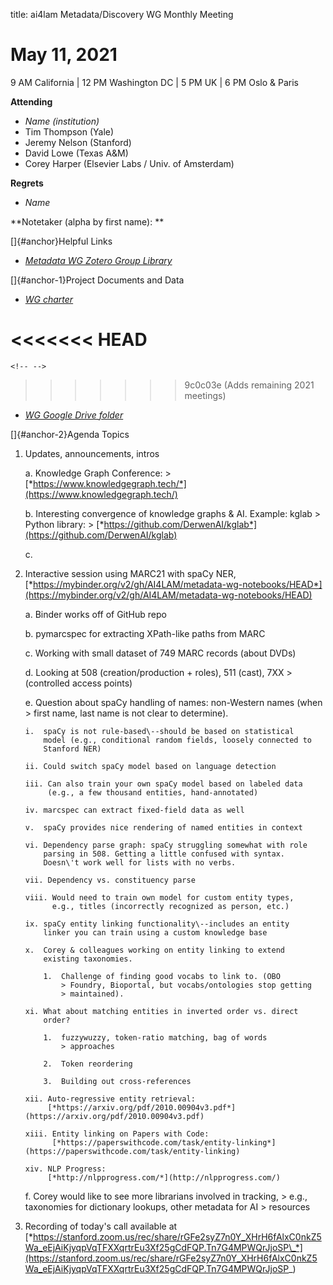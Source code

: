 title: ai4lam Metadata/Discovery WG Monthly Meeting

# May 11, 2021

9 AM California \| 12 PM Washington DC \| 5 PM UK \| 6 PM Oslo & Paris


**Attending**

-   *Name (institution)*
-   Tim Thompson (Yale)
-   Jeremy Nelson (Stanford)
-   David Lowe (Texas A&M)
-   Corey Harper (Elsevier Labs / Univ. of Amsterdam)

**Regrets**

-   *Name*

**Notetaker (alpha by first name): **

[]{#anchor}Helpful Links

-   [*Metadata WG Zotero Group
    Library*](https://www.zotero.org/groups/2709151/ai4lam_metadata_wg/library)

[]{#anchor-1}Project Documents and Data

-   [*WG
    charter*](https://drive.google.com/file/d/1ypcx2F30siqr-KYOKFZtVv8h9PIS9a77/view?usp=sharing)

<<<<<<< HEAD
=======
```{=html}
<!-- -->
```
>>>>>>> 9c0c03e (Adds remaining 2021 meetings)
-   [*WG Google Drive
    folder*](https://drive.google.com/drive/folders/1cpZtbjKadgD30794fD97XY-EChUSy2r9?usp=sharing)

[]{#anchor-2}Agenda Topics

1.  Updates, announcements, intros

    a.  Knowledge Graph Conference:
        > [*https://www.knowledgegraph.tech/*](https://www.knowledgegraph.tech/)

    b.  Interesting convergence of knowledge graphs & AI. Example: kglab
        > Python library:
        > [*https://github.com/DerwenAI/kglab*](https://github.com/DerwenAI/kglab)

    c.  

1.  Interactive session using MARC21 with spaCy NER,
    [*https://mybinder.org/v2/gh/AI4LAM/metadata-wg-notebooks/HEAD*](https://mybinder.org/v2/gh/AI4LAM/metadata-wg-notebooks/HEAD)

    a.  Binder works off of GitHub repo

    b.  pymarcspec for extracting XPath-like paths from MARC

    c.  Working with small dataset of 749 MARC records (about DVDs)

    d.  Looking at 508 (creation/production + roles), 511 (cast), 7XX
        > (controlled access points)

    e.  Question about spaCy handling of names: non-Western names (when
        > first name, last name is not clear to determine).

        i.  spaCy is not rule-based\--should be based on statistical
            model (e.g., conditional random fields, loosely connected to
            Stanford NER)

        ii. Could switch spaCy model based on language detection

        iii. Can also train your own spaCy model based on labeled data
             (e.g., a few thousand entities, hand-annotated)

        iv. marcspec can extract fixed-field data as well

        v.  spaCy provides nice rendering of named entities in context

        vi. Dependency parse graph: spaCy struggling somewhat with role
            parsing in 508. Getting a little confused with syntax.
            Doesn\'t work well for lists with no verbs.

        vii. Dependency vs. constituency parse

        viii. Would need to train own model for custom entity types,
              e.g., titles (incorrectly recognized as person, etc.)

        ix. spaCy entity linking functionality\--includes an entity
            linker you can train using a custom knowledge base

        x.  Corey & colleagues working on entity linking to extend
            existing taxonomies.

            1.  Challenge of finding good vocabs to link to. (OBO
                > Foundry, Bioportal, but vocabs/ontologies stop getting
                > maintained).

        xi. What about matching entities in inverted order vs. direct
            order?

            1.  fuzzywuzzy, token-ratio matching, bag of words
                > approaches

            2.  Token reordering

            3.  Building out cross-references

        xii. Auto-regressive entity retrieval:
             [*https://arxiv.org/pdf/2010.00904v3.pdf*](https://arxiv.org/pdf/2010.00904v3.pdf)

        xiii. Entity linking on Papers with Code:
              [*https://paperswithcode.com/task/entity-linking*](https://paperswithcode.com/task/entity-linking)

        xiv. NLP Progress:
             [*http://nlpprogress.com/*](http://nlpprogress.com/)

    f.  Corey would like to see more librarians involved in tracking,
        > e.g., taxonomies for dictionary lookups, other metadata for AI
        > resources

2.  Recording of today's call available at
    [*https://stanford.zoom.us/rec/share/rGFe2syZ7n0Y_XHrH6fAlxC0nkZ5Wa_eEjAiKjyqpVqTFXXqrtrEu3Xf25gCdFQP.Tn7G4MPWQrJjoSP\_*](https://stanford.zoom.us/rec/share/rGFe2syZ7n0Y_XHrH6fAlxC0nkZ5Wa_eEjAiKjyqpVqTFXXqrtrEu3Xf25gCdFQP.Tn7G4MPWQrJjoSP_)
